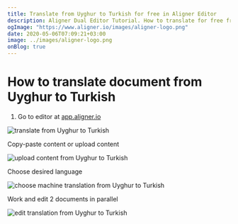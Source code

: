 ```yaml
---
title: Translate from Uyghur to Turkish for free in Aligner Editor
description: Aligner Dual Editor Tutorial. How to translate for free from Uyghur to Turkish. Aligner is multilingual document management platform. 
ogImage: "https://www.aligner.io/images/aligner-logo.png"
date: 2020-05-06T07:09:21+03:00
image: ../images/aligner-logo.png
onBlog: true
---
```


# How to translate document from Uyghur to Turkish

1. Go to editor at [app.aligner.io](https://app.aligner.io "Aligner App web page")

![translate from Uyghur to Turkish](../aligner-blank-editor.png "translate from Uyghur to Turkish")

Copy-paste content or upload content

![upload content from Uyghur to Turkish](../aligner-uploaded-document.png "upload content from Uyghur to Turkish")

Choose desired language

![choose machine translation from Uyghur to Turkish](../aligner-language-dropdown.png "choose machine translation from Uyghur to Turkish")

Work and edit 2 documents in parallel

![edit translation from Uyghur to Turkish](../aligner-double-sitded-editor.png "edit translation from Uyghur to Turkish")


